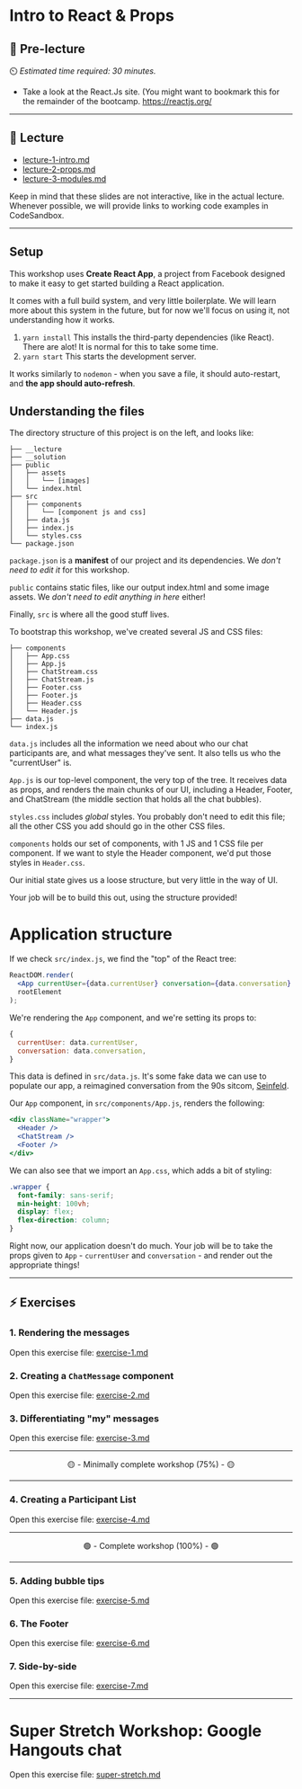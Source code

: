 # Intro to React & Props

## 🦊 Pre-lecture

⏲️ _Estimated time required: 30 minutes._

- Take a look at the React.Js site. (You might want to bookmark this for the remainder of the bootcamp. https://reactjs.org/

---

## 🦉 Lecture

- [lecture-1-intro.md](__lecture/lecture-1-intro.md)
- [lecture-2-props.md](__lecture/lecture-2-props.md)
- [lecture-3-modules.md](__lecture/lecture-3-modules.md)

Keep in mind that these slides are not interactive, like in the actual lecture. Whenever possible, we will provide links to working code examples in CodeSandbox.

---

## Setup

This workshop uses **Create React App**, a project from Facebook designed to make it easy to get started building a React application.

It comes with a full build system, and very little boilerplate. We will learn more about this system in the future, but for now we'll focus on using it, not understanding how it works.

1. `yarn install` This installs the third-party dependencies (like React). There are alot! It is normal for this to take some time.
2. `yarn start` This starts the development server.

It works similarly to `nodemon` - when you save a file, it should auto-restart, and **the app should auto-refresh**.

## Understanding the files

The directory structure of this project is on the left, and looks like:

```
├── __lecture
├── __solution
├── public
│   ├── assets
│   │   └── [images]
│   └── index.html
├── src
│   ├── components
│   │   └── [component js and css]
│   ├── data.js
│   ├── index.js
│   └── styles.css
└── package.json
```

`package.json` is a **manifest** of our project and its dependencies. We _don't need to edit it_ for this workshop.

`public` contains static files, like our output index.html and some image assets. We _don't need to edit anything in here_ either!

Finally, `src` is where all the good stuff lives.

To bootstrap this workshop, we've created several JS and CSS files:

```
├── components
│   ├── App.css
│   ├── App.js
│   ├── ChatStream.css
│   ├── ChatStream.js
│   ├── Footer.css
│   ├── Footer.js
│   ├── Header.css
│   └── Header.js
├── data.js
└── index.js
```

`data.js` includes all the information we need about who our chat participants are, and what messages they've sent. It also tells us who the "currentUser" is.

`App.js` is our top-level component, the very top of the tree. It receives data as props, and renders the main chunks of our UI, including a Header, Footer, and ChatStream (the middle section that holds all the chat bubbles).

`styles.css` includes _global_ styles. You probably don't need to edit this file; all the other CSS you add should go in the other CSS files.

`components` holds our set of components, with 1 JS and 1 CSS file per component. If we want to style the Header component, we'd put those styles in `Header.css`.

Our initial state gives us a loose structure, but very little in the way of UI.

Your job will be to build this out, using the structure provided!

# Application structure

If we check `src/index.js`, we find the "top" of the React tree:

```jsx
ReactDOM.render(
  <App currentUser={data.currentUser} conversation={data.conversation} />,
  rootElement
);
```

We're rendering the `App` component, and we're setting its props to:

```js
{
  currentUser: data.currentUser,
  conversation: data.conversation,
}
```

This data is defined in `src/data.js`. It's some fake data we can use to populate our app, a reimagined conversation from the 90s sitcom, [Seinfeld](https://www.imdb.com/title/tt0098904/).

Our `App` component, in `src/components/App.js`, renders the following:

```jsx
<div className="wrapper">
  <Header />
  <ChatStream />
  <Footer />
</div>
```

We can also see that we import an `App.css`, which adds a bit of styling:

```css
.wrapper {
  font-family: sans-serif;
  min-height: 100vh;
  display: flex;
  flex-direction: column;
}
```

Right now, our application doesn't do much. Your job will be to take the props given to `App` - `currentUser` and `conversation` - and render out the appropriate things!

---

## ⚡ Exercises

### 1. Rendering the messages

Open this exercise file: [exercise-1.md](__workshop/exercise-1.md)

### 2. Creating a `ChatMessage` component

Open this exercise file: [exercise-2.md](__workshop/exercise-2.md)

### 3. Differentiating "my" messages

Open this exercise file: [exercise-3.md](__workshop/exercise-3.md)

---

<center>🟡 - Minimally complete workshop (75%) - 🟡</center>

---

### 4. Creating a Participant List

Open this exercise file: [exercise-4.md](__workshop/exercise-4.md)

---

<center>🟢 - Complete workshop (100%) - 🟢</center>

---

### 5. Adding bubble tips

Open this exercise file: [exercise-5.md](__workshop/exercise-5.md)

### 6. The Footer

Open this exercise file: [exercise-6.md](__workshop/exercise-6.md)

### 7. Side-by-side

Open this exercise file: [exercise-7.md](__workshop/exercise-7.md)

---

# Super Stretch Workshop: Google Hangouts chat

Open this exercise file: [super-stretch.md](__workshop/super-stretch.md)
